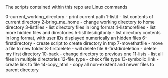 The scripts contained within this repo are Linux commands

0-current_working_directory - print current path
1-listit - list contents of current directory
2-bring_me_home - change working directory to home directory
3-listfiles - list directory files in long format
4-listmorefiles - list more hidden files and directories
5-listfilesdigitonly - list directory contents in long format, with user IDs displayed numerically an hidden files
6-firstdirectory - create script to create directory in tmp
7-movethatfile - move a file to new folder
8-firstdelete - will delete file 
9-firstdirdeletion - delete my first directory
10-back - change directory to previous one
11-lists - list all files in multiple directories
12-file_type - check file type
13-symbolic_link - create link to file
14-copy_html - copy all non-existent and newer files to parent directory



